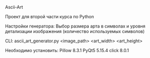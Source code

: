 Ascii-Art

Проект для второй части курса по Python

Настройки генератора:
Выбор размера арта в символах и уровня детализации изображения (количество используемых символов)

CLI:
ascii_art_generator.py <image_path> <art_width> <art_height>

Необходимо установить:
Pillow 8.3.1
PyQt5 5.15.4
click 8.0.1
